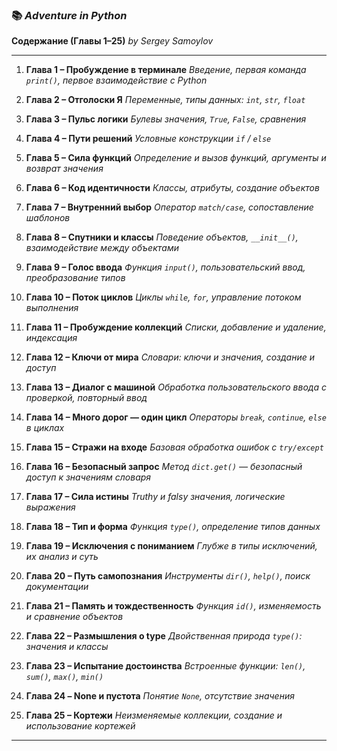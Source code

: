 ### 📚 *Adventure in Python*
**Содержание (Главы 1–25)**
*by Sergey Samoylov*

---

1. **Глава 1 – Пробуждение в терминале**
   *Введение, первая команда `print()`, первое взаимодействие с Python*

2. **Глава 2 – Отголоски Я**
   *Переменные, типы данных: `int`, `str`, `float`*

3. **Глава 3 – Пульс логики**
   *Булевы значения, `True`, `False`, сравнения*

4. **Глава 4 – Пути решений**
   *Условные конструкции `if` / `else`*

5. **Глава 5 – Сила функций**
   *Определение и вызов функций, аргументы и возврат значения*

6. **Глава 6 – Код идентичности**
   *Классы, атрибуты, создание объектов*

7. **Глава 7 – Внутренний выбор**
   *Оператор `match/case`, сопоставление шаблонов*

8. **Глава 8 – Спутники и классы**
   *Поведение объектов, `__init__()`, взаимодействие между объектами*

9. **Глава 9 – Голос ввода**
   *Функция `input()`, пользовательский ввод, преобразование типов*

10. **Глава 10 – Поток циклов**
    *Циклы `while`, `for`, управление потоком выполнения*

11. **Глава 11 – Пробуждение коллекций**
    *Списки, добавление и удаление, индексация*

12. **Глава 12 – Ключи от мира**
    *Словари: ключи и значения, создание и доступ*

13. **Глава 13 – Диалог с машиной**
    *Обработка пользовательского ввода с проверкой, повторный ввод*

14. **Глава 14 – Много дорог — один цикл**
    *Операторы `break`, `continue`, `else` в циклах*

15. **Глава 15 – Стражи на входе**
    *Базовая обработка ошибок с `try/except`*

16. **Глава 16 – Безопасный запрос**
    *Метод `dict.get()` — безопасный доступ к значениям словаря*

17. **Глава 17 – Сила истины**
    *Truthy и falsy значения, логические выражения*

18. **Глава 18 – Тип и форма**
    *Функция `type()`, определение типов данных*

19. **Глава 19 – Исключения с пониманием**
    *Глубже в типы исключений, их анализ и суть*

20. **Глава 20 – Путь самопознания**
    *Инструменты `dir()`, `help()`, поиск документации*

21. **Глава 21 – Память и тождественность**
    *Функция `id()`, изменяемость и сравнение объектов*

22. **Глава 22 – Размышления о type**
    *Двойственная природа `type()`: значения и классы*

23. **Глава 23 – Испытание достоинства**
    *Встроенные функции: `len()`, `sum()`, `max()`, `min()`*

24. **Глава 24 – None и пустота**
    *Понятие `None`, отсутствие значения*

25. **Глава 25 – Кортежи**
    *Неизменяемые коллекции, создание и использование кортежей*

---
